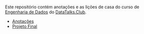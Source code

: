 Este repositório contém anotações e as lições de casa do curso de [Engenharia de Dados](https://github.com/DataTalksClub/data-engineering-zoomcamp) do [DataTalks.Club](https://datatalks.club/).

* [Anotações](./anotacoes/)
* [Projeto Final]()